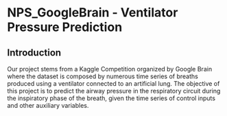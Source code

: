 # NPS_GoogleBrain - Ventilator Pressure Prediction


## Introduction
Our project stems from a Kaggle Competition organized by Google Brain where the dataset is composed by numerous time series of breaths produced using a ventilator connected to an artificial lung. The objective of this project is to predict the airway pressure in the respiratory circuit during the inspiratory phase of the breath, given the time series of control inputs and other auxiliary variables.
